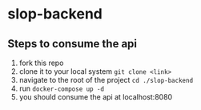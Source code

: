 # slop-backend

## Steps to consume the api
1. fork this repo
2. clone it to your local system ```git clone <link>```
3. navigate to the root of the project ```cd ./slop-backend```
4. run ```docker-compose up -d```
5. you should consume the api at localhost:8080
